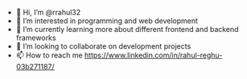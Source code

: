 - 👋 Hi, I’m @rrahul32
- 👀 I’m interested in programming and web development
- 🌱 I’m currently learning more about different frontend and backend frameworks
- 💞️ I’m looking to collaborate on development projects
- 📫 How to reach me https://www.linkedin.com/in/rahul-reghu-03b271187/
<!---
rrahul32/rrahul32 is a ✨ special ✨ repository because its `README.md` (this file) appears on your GitHub profile.
You can click the Preview link to take a look at your changes.
--->
